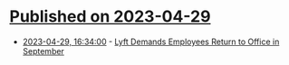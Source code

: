 # [Published on 2023-04-29](index.md)

* [2023-04-29, 16:34:00](https://it.slashdot.org/story/23/04/29/0454222/lyft-demands-employees-return-to-office-in-september?utm_source=rss1.0mainlinkanon&utm_medium=feed) - [Lyft Demands Employees Return to Office in September](https://it.slashdot.org/story/23/04/29/0454222/lyft-demands-employees-return-to-office-in-september?utm_source=rss1.0mainlinkanon&utm_medium=feed)
